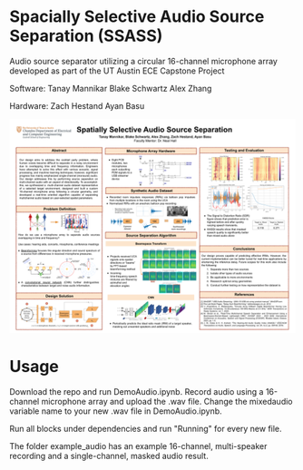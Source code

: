 # Spacially Selective Audio Source Separation (SSASS)
Audio source separator utilizing a circular 16-channel microphone array developed as part of the UT Austin ECE Capstone Project

Software:
Tanay Mannikar
Blake Schwartz
Alex Zhang

Hardware:
Zach Hestand
Ayan Basu

![alt text](https://github.com/Wertyuui345/AudIoSourceSeperator/blob/main/capstone_poster.pptx.png?raw=true)


# Usage

Download the repo and run DemoAudio.ipynb.
Record audio using a 16-channel microphone array and upload the .wav file. Change the mixedaudio variable name to your new .wav file in DemoAudio.ipynb.

Run all blocks under dependencies and run "Running" for every new file.

The folder example_audio has an example 16-channel, multi-speaker recording and a single-channel, masked audio result. 
